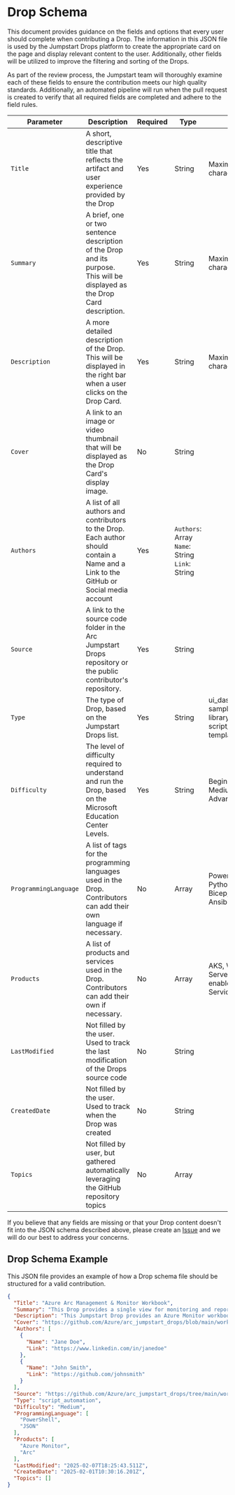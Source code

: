 # Drop Schema
This document provides guidance on the fields and options that every user should complete when contributing a Drop. The information in this JSON file is used by the Jumpstart Drops platform to create the appropriate card on the page and display relevant content to the user. Additionally, other fields will be utilized to improve the filtering and sorting of the Drops.

As part of the review process, the Jumpstart team will thoroughly examine each of these fields to ensure the contribution meets our high quality standards. Additionally, an automated pipeline will run when the pull request is created to verify that all required fields are completed and adhere to the field rules.

| Parameter | Description | Required | Type | Options |
|---|---|---|---|---|
| `Title` | A short, descriptive title that reflects the artifact and user experience provided by the Drop | Yes | String | Maximum 100 characters |
| `Summary` | A brief, one or two sentence description of the Drop and its purpose. This will be displayed as the Drop Card description. | Yes | String | Maximum 250 characters |
| `Description` | A more detailed description of the Drop. This will be displayed in the right bar when a user clicks on the Drop Card. | Yes | String | Maximum 1000 characters |
| `Cover` | A link to an image or video thumbnail that will be displayed as the Drop Card's display image. | No | String |  |
| `Authors` | A list of all authors and contributors to the Drop. Each author should contain a Name and a Link to the GitHub or Social media account | Yes | `Authors`: Array<br>`Name`: String<br>`Link`: String |  |
| `Source` | A link to the source code folder in the Arc Jumpstart Drops repository or the public contributor's repository. | Yes | String |  |
| `Type` | The type of Drop, based on the Jumpstart Drops list. | Yes | String | ui_dashboard_workbook, sample_app, library_package, script_automation, template, tutorial_guide |
| `Difficulty` | The level of difficulty required to understand and run the Drop, based on the Microsoft Education Center Levels. | Yes | String | Beginner (L100), Medium (L200), Advanced (L300+) |
| `ProgrammingLanguage` | A list of tags for the programming languages used in the Drop. Contributors can add their own language if necessary. | No | Array | PowerShell, .NET/C#, Python, Go, Node, Bash, Bicep, Terraform, Ansible, Helm, Other |
| `Products` | A list of products and services used in the Drop. Contributors can add their own if necessary. | No | Array | AKS, Windows IoT, SQL Server, Arc, Arc-enabled service, App Services, VMware |
| `LastModified` | Not filled by the user. Used to track the last modification of the Drops source code | No | String |  |
| `CreatedDate` | Not filled by the user. Used to track when the Drop was created | No | String |  |
| `Topics` | Not filled by user, but gathered automatically leveraging the GitHub repository topics | No | Array |  |

If you believe that any fields are missing or that your Drop content doesn't fit into the JSON schema described above, please create an [Issue](./Issues) and we will do our best to address your concerns.

## Drop Schema Example 
This JSON file provides an example of how a Drop schema file should be structured for a valid contribution.

```json
{
  "Title": "Azure Arc Management & Monitor Workbook",
  "Summary": "This Drop provides a single view for monitoring and reporting on Arc resources using an Azure Monitor workbook offering consistency in managing different environments.",
  "Description": "This Jumpstart Drop provides an Azure Monitor workbook that is intended to provide a single pane of glass for monitoring and reporting on Arc resources. Using Azure's management and operations tools in hybrid, multi-cloud and edge deployments provides the consistency needed to manage each environment through a common set of governance and operations management practices. The Azure Monitor workbook acts as a flexible canvas for data analysis and visualization in the Azure portal, gathering information from several data sources and combining them into an integrated interactive experience.",
  "Cover": "https://github.com/Azure/arc_jumpstart_drops/blob/main/workbooks/arc_management_full/images/cover.jpg",
  "Authors": [
    {
      "Name": "Jane Doe",
      "Link": "https://www.linkedin.com/in/janedoe"
    },
    {
      "Name": "John Smith",
      "Link": "https://github.com/johnsmith"
    }
  ],
  "Source": "https://github.com/Azure/arc_jumpstart_drops/tree/main/workbooks/arc_management_full",
  "Type": "script_automation",
  "Difficulty": "Medium",
  "ProgrammingLanguage": [
    "PowerShell",
    "JSON"
  ],
  "Products": [
    "Azure Monitor",
    "Arc"
  ],
  "LastModified": "2025-02-07T18:25:43.511Z",
  "CreatedDate": "2025-02-01T10:30:16.201Z",
  "Topics": []
}
```
